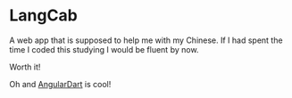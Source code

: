 # LangCab

A web app that is supposed to help me with my Chinese.
If I had spent the time I coded this studying I would be fluent by now.

Worth it!

Oh and 
[AngularDart](https://webdev.dartlang.org/components) is cool!
